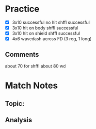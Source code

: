 # Practice
- [x] 3x10 successful no hit shffl successful
- [x] 3x10 hit on body shffl successful
- [x] 3x10 hit on shield shffl successful
- [x] 4x6 wavedash across FD (3 reg, 1 long)
## Comments
about 70 for shffl
about 80 wd
# Match Notes
## Topic:
## Analysis
